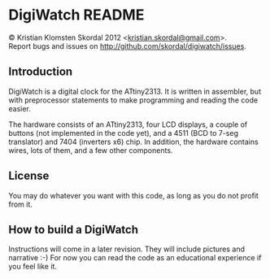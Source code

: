 DigiWatch README
================

&copy; Kristian Klomsten Skordal 2012 <<kristian.skordal@gmail.com>>.  
Report bugs and issues on <http://github.com/skordal/digiwatch/issues>. 

Introduction
------------

DigiWatch is a digital clock for the ATtiny2313. It is written in assembler, but with preprocessor statements to make programming and reading the code easier.

The hardware consists of an ATtiny2313, four LCD displays, a couple of buttons (not implemented in the code yet), and a 4511 (BCD to 7-seg translator) and 7404 (inverters x6) chip. In addition, the hardware contains wires, lots of them, and a few other components.

License
-------

You may do whatever you want with this code, as long as you do not profit from it.

How to build a DigiWatch
------------------------

Instructions will come in a later revision. They will include pictures and narrative :-) For now you can read the code as an educational experience if you feel like it.

